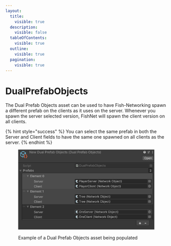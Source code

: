 ```yaml
---
layout:
  title:
    visible: true
  description:
    visible: false
  tableOfContents:
    visible: true
  outline:
    visible: true
  pagination:
    visible: true
---
```


# DualPrefabObjects

The Dual Prefab Objects asset can be used to have Fish-Networking spawn a different prefab on the clients as it uses on the server. Whenever you spawn the server selected version, FishNet will spawn the client version on all clients.

{% hint style="success" %}
You can select the same prefab in both the Server and Client fields to have the same one spawned on all clients as the server.
{% endhint %}

<figure><img src="../../../.gitbook/assets/dual-prefab-objects.png" alt=""><figcaption><p>Example of a Dual Prefab Objects asset being populated</p></figcaption></figure>

